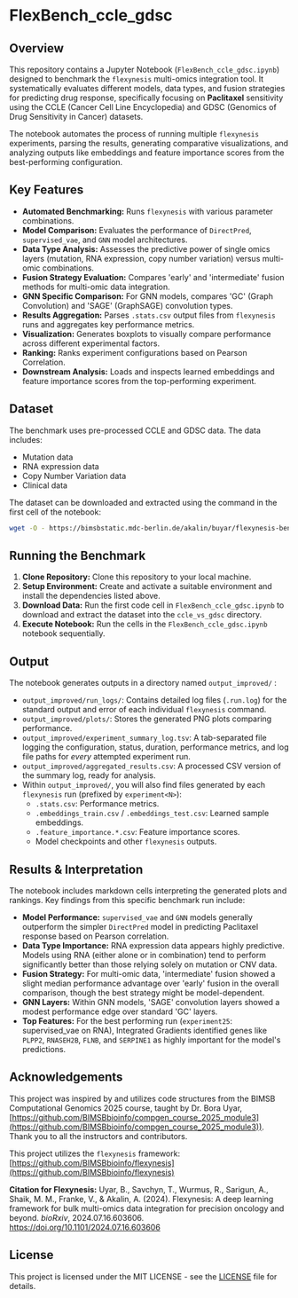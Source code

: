 # FlexBench_ccle_gdsc

## Overview

This repository contains a Jupyter Notebook (`FlexBench_ccle_gdsc.ipynb`) designed to benchmark the `flexynesis` multi-omics integration tool. It systematically evaluates different models, data types, and fusion strategies for predicting drug response, specifically focusing on **Paclitaxel** sensitivity using the CCLE (Cancer Cell Line Encyclopedia) and GDSC (Genomics of Drug Sensitivity in Cancer) datasets.

The notebook automates the process of running multiple `flexynesis` experiments, parsing the results, generating comparative visualizations, and analyzing outputs like embeddings and feature importance scores from the best-performing configuration.

## Key Features

*   **Automated Benchmarking:** Runs `flexynesis` with various parameter combinations.
*   **Model Comparison:** Evaluates the performance of `DirectPred`, `supervised_vae`, and `GNN` model architectures.
*   **Data Type Analysis:** Assesses the predictive power of single omics layers (mutation, RNA expression, copy number variation) versus multi-omic combinations.
*   **Fusion Strategy Evaluation:** Compares 'early' and 'intermediate' fusion methods for multi-omic data integration.
*   **GNN Specific Comparison:** For GNN models, compares 'GC' (Graph Convolution) and 'SAGE' (GraphSAGE) convolution types.
*   **Results Aggregation:** Parses `.stats.csv` output files from `flexynesis` runs and aggregates key performance metrics.
*   **Visualization:** Generates boxplots to visually compare performance across different experimental factors.
*   **Ranking:** Ranks experiment configurations based on Pearson Correlation.
*   **Downstream Analysis:** Loads and inspects learned embeddings and feature importance scores from the top-performing experiment.

## Dataset

The benchmark uses pre-processed CCLE and GDSC data. The data includes:
*   Mutation data
*   RNA expression data
*   Copy Number Variation data
*   Clinical data

The dataset can be downloaded and extracted using the command in the first cell of the notebook:
```bash
wget -O - https://bimsbstatic.mdc-berlin.de/akalin/buyar/flexynesis-benchmark-datasets/ccle_vs_gdsc.tgz | tar -xz
```

## Running the Benchmark

1.  **Clone Repository:** Clone this repository to your local machine.
2.  **Setup Environment:** Create and activate a suitable environment and install the dependencies listed above.
3.  **Download Data:** Run the first code cell in `FlexBench_ccle_gdsc.ipynb` to download and extract the dataset into the `ccle_vs_gdsc` directory.
4.  **Execute Notebook:** Run the cells in the `FlexBench_ccle_gdsc.ipynb` notebook sequentially.

## Output

The notebook generates outputs in a directory named `output_improved/` :

*   `output_improved/run_logs/`: Contains detailed log files (`.run.log`) for the standard output and error of each individual `flexynesis` command.
*   `output_improved/plots/`: Stores the generated PNG plots comparing performance.
*   `output_improved/experiment_summary_log.tsv`: A tab-separated file logging the configuration, status, duration, performance metrics, and log file paths for *every* attempted experiment run.
*   `output_improved/aggregated_results.csv`: A processed CSV version of the summary log, ready for analysis.
*   Within `output_improved/`, you will also find files generated by each `flexynesis` run (prefixed by `experiment<N>`):
    *   `.stats.csv`: Performance metrics.
    *   `.embeddings_train.csv` / `.embeddings_test.csv`: Learned sample embeddings.
    *   `.feature_importance.*.csv`: Feature importance scores.
    *   Model checkpoints and other `flexynesis` outputs.

## Results & Interpretation

The notebook includes markdown cells interpreting the generated plots and rankings. Key findings from this specific benchmark run include:

*   **Model Performance:** `supervised_vae` and `GNN` models generally outperform the simpler `DirectPred` model in predicting Paclitaxel response based on Pearson correlation.
*   **Data Type Importance:** RNA expression data appears highly predictive. Models using RNA (either alone or in combination) tend to perform significantly better than those relying solely on mutation or CNV data.
*   **Fusion Strategy:** For multi-omic data, 'intermediate' fusion showed a slight median performance advantage over 'early' fusion in the overall comparison, though the best strategy might be model-dependent.
*   **GNN Layers:** Within GNN models, 'SAGE' convolution layers showed a modest performance edge over standard 'GC' layers.
*   **Top Features:** For the best performing run (`experiment25`: supervised_vae on RNA), Integrated Gradients identified genes like `PLPP2`, `RNASEH2B`, `FLNB`, and `SERPINE1` as highly important for the model's predictions.

## Acknowledgements

This project was inspired by and utilizes code structures from the BIMSB Computational Genomics 2025 course, taught by Dr. Bora Uyar, [https://github.com/BIMSBbioinfo/compgen_course_2025_module3](https://github.com/BIMSBbioinfo/compgen_course_2025_module3)). Thank you to all the instructors and contributors.

This project utilizes the `flexynesis` framework: [https://github.com/BIMSBbioinfo/flexynesis](https://github.com/BIMSBbioinfo/flexynesis)

**Citation for Flexynesis:**
Uyar, B., Savchyn, T., Wurmus, R., Sarigun, A., Shaik, M. M., Franke, V., & Akalin, A. (2024). Flexynesis: A deep learning framework for bulk multi-omics data integration for precision oncology and beyond. *bioRxiv*, 2024.07.16.603606. https://doi.org/10.1101/2024.07.16.603606

## License

This project is licensed under the MIT LICENSE - see the [LICENSE](LICENSE) file for details.
